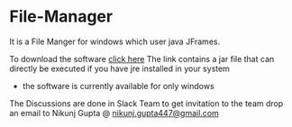 # File-Manager
It is a File Manger for windows which user java JFrames.

To download the software [click here](https://drive.google.com/file/d/0B16zR0Sm3nlbeFJNdDFMb0xwam8/view?usp=sharing)
  The link contains a jar file that can directly be executed if you have jre installed in your system
  
  * the software is currently available for only windows

The Discussions are done in Slack Team
  to get invitation to the team drop an email to
  <a name="name"></a>Nikunj Gupta @ <nikunj.gupta447@gmail.com>
